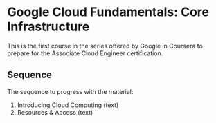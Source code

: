 # Google Cloud Fundamentals: Core Infrastructure

This is the first course in the series offered by Google in Coursera to prepare for the Associate Cloud Engineer certification.


## Sequence

The sequence to progress with the material:
1. Introducing Cloud Computing (text)
1. Resources & Access (text)